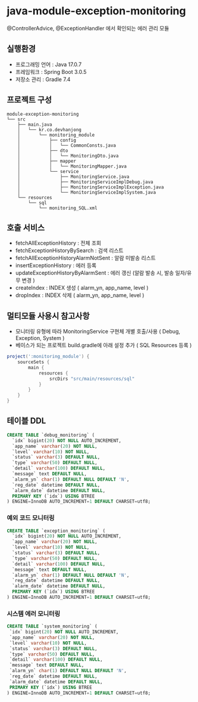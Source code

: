 # java-module-exception-monitoring
@ControllerAdvice, @ExceptionHandler 에서 확인되는 에러 관리 모듈

## 실행환경
+ 프로그래밍 언어 : Java 17.0.7
+ 프레임워크 : Spring Boot 3.0.5
+ 저장소 관리 : Gradle 7.4


## 프로젝트 구성
```shell
module-exception-monitoring
└── src
    ├── main.java
    │   └── kr.co.devhanjong
    │       └── monitoring_module
    │           ├── config
    │           │   └── CommonConsts.java    
    │           ├── dto
    │           │   └── MonitoringDto.java
    │           ├── mapper
    │           │   └── MonitoringMapper.java
    │           └── service
    │               ├── MonitoringService.java
    │               ├── MonitoringServiceImplDebug.java
    │               ├── MonitoringServiceImplException.java
    │               └── MonitoringServiceImplSystem.java
    └── resources
        └── sql
            └── monitoring_SQL.xml
```


## 호출 서비스
+ fetchAllExceptionHistory : 전체 조회
+ fetchExceptionHistoryBySearch : 검색 리스트
+ fetchAllExceptionHistoryAlarmNotSent : 알람 미발송 리스트
+ insertExceptionHistory : 에러 등록
+ updateExceptionHistoryByAlarmSent : 에러 갱신 (알람 발송 시, 발송 일자/유무 변경 )
+ createIndex : INDEX 생성 ( alarm_yn, app_name, level )
+ dropIndex : INDEX 삭제 ( alarm_yn, app_name, level )


## 멀티모듈 사용시 참고사항
- 모니터링 유형에 따라 MonitoringService 구현체 개별 호출/사용 ( Debug, Exception, System )
- 베이스가 되는 프로젝트 build.gradle에 아래 설정 추가 ( SQL Resources 등록 )

```gradle
project(':monitoring_module') {
    sourceSets {
        main {
            resources {
                srcDirs "src/main/resources/sql"
            }
        }
    }
}
```

## 테이블 DDL

```sql
CREATE TABLE `debug_monitoring` (
  `idx` bigint(20) NOT NULL AUTO_INCREMENT,
  `app_name` varchar(20) NOT NULL,
  `level` varchar(10) NOT NULL,
  `status` varchar(3) DEFAULT NULL,
  `type` varchar(50) DEFAULT NULL,
  `detail` varchar(100) DEFAULT NULL,
  `message` text DEFAULT NULL,
  `alarm_yn` char(1) DEFAULT NULL DEFAULT 'N',
  `reg_date` datetime DEFAULT NULL,
  `alarm_date` datetime DEFAULT NULL,
  PRIMARY KEY (`idx`) USING BTREE
) ENGINE=InnoDB AUTO_INCREMENT=1 DEFAULT CHARSET=utf8;
```

### 예외 코드 모니터링
```sql
CREATE TABLE `exception_monitoring` (
  `idx` bigint(20) NOT NULL AUTO_INCREMENT,
  `app_name` varchar(20) NOT NULL,
  `level` varchar(10) NOT NULL,
  `status` varchar(3) DEFAULT NULL,
  `type` varchar(50) DEFAULT NULL,
  `detail` varchar(100) DEFAULT NULL,
  `message` text DEFAULT NULL,
  `alarm_yn` char(1) DEFAULT NULL DEFAULT 'N',
  `reg_date` datetime DEFAULT NULL,
  `alarm_date` datetime DEFAULT NULL,
  PRIMARY KEY (`idx`) USING BTREE
) ENGINE=InnoDB AUTO_INCREMENT=1 DEFAULT CHARSET=utf8;
```

### 시스템 에러 모니터링
```sql
CREATE TABLE `system_monitoring` (
 `idx` bigint(20) NOT NULL AUTO_INCREMENT,
 `app_name` varchar(20) NOT NULL,
 `level` varchar(10) NOT NULL,
 `status` varchar(3) DEFAULT NULL,
 `type` varchar(50) DEFAULT NULL,
 `detail` varchar(100) DEFAULT NULL,
 `message` text DEFAULT NULL,
 `alarm_yn` char(1) DEFAULT NULL DEFAULT 'N',
 `reg_date` datetime DEFAULT NULL,
 `alarm_date` datetime DEFAULT NULL,
 PRIMARY KEY (`idx`) USING BTREE
) ENGINE=InnoDB AUTO_INCREMENT=1 DEFAULT CHARSET=utf8;
```
